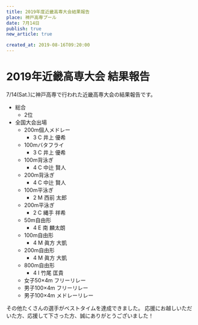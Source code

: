 ```yaml
---
title: 2019年度近畿高専大会結果報告
place: 神戸高専プール
date: 7月14日
publish: true
new_article: true

created_at: 2019-08-16T09:20:00
---
```


# 2019年近畿高専大会 結果報告
7/14(Sat.)に神戸高専で行われた近畿高専大会の結果報告です。

- 総合
    - 2位
- 全国大会出場
    - 200m個人メドレー
        - 3 C 井上 優希
    - 100mバタフライ
        - 3 C 井上 優希
    - 100m背泳ぎ
        - 4 C 中辻 賢人 
    - 200m背泳ぎ
        - 4 C 中辻 賢人
    - 100m平泳ぎ
        - 2 M 西前 太郎
    - 200m平泳ぎ
        - 2 C 縄手 祥希
    - 50m自由形
        - 4 E 南 麟太朗
    - 100m自由形
        - 4 M 眞方 大凱
    - 200m自由形
        - 4 M 眞方 大凱
    - 800m自由形
        - 4 I 竹尾 匡貴
    - 女子50×4m フリーリレー
    - 男子100×4m フリーリレー
    - 男子100×4m メドレーリレー

その他たくさんの選手がベストタイムを達成できました。
応援にお越しいただいた方、応援して下さった方、誠にありがとうございました！
